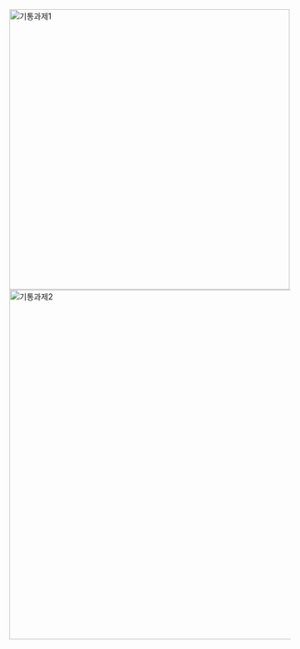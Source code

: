 <img width="502" alt="기통과제1" src="https://github.com/user-attachments/assets/24713e7e-a8f5-41b6-8317-7b1f71d87c15">
<img width="626" alt="기통과제2" src="https://github.com/user-attachments/assets/8d81f3d8-3d10-497d-adae-34e72cbc8762">
